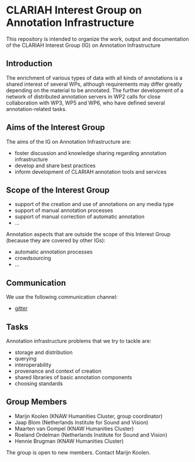 # CLARIAH Interest Group on Annotation Infrastructure

This repository is intended to organize the work, output and documentation of the CLARIAH Interest Group (IG) on Annotation Infrastructure

## Introduction

The enrichment of various types of data with all kinds of annotations is a shared
interest of several WPs, although requirements may differ greatly depending on the
material to be annotated. The further development of a network of distributed
annotation servers in WP2 calls for close collaboration with WP3, WP5 and WP6,
who have defined several annotation-related tasks.

## Aims of the Interest Group

The aims of the IG on Annotation Infrastructure are:

- foster discussion and knowledge sharing regarding annotation infrastructure
- develop and share best practices
- inform development of CLARIAH annotation tools and services

## Scope of the Interest Group

- support of the creation and use of annotations on any media type
- support of manual annotation processes
- support of manual correction of automatic annotation
- ...

Annotation aspects that are outside the scope of this Interest Group (because they are covered by other IGs):

- automatic annotation processes
- crowdsourcing
- ...


## Communication

We use the following communication channel:

- [gitter](https://gitter.im/CLARIAH/chat)

## Tasks

Annotation infrastructure problems that we try to tackle are:

- storage and distribution
- querying
- interoperability
- provenance and context of creation
- shared libraries of basic annotation components
- choosing standards

## Group Members

- Marijn Koolen (KNAW Humanities Cluster, group coordinator)
- Jaap Blom (Netherlands Institute for Sound and Vision)
- Maarten van Gompel (KNAW Humanities Cluster)
- Roeland Ordelman (Netherlands Institute for Sound and Vision)
- Hennie Brugman (KNAW Humanities Cluster)

The group is open to new members. Contact Marijn Koolen.

